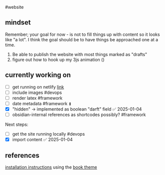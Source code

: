 #website

## mindset
Remember; your goal for now - is not to fill things up with content so it looks like "a lot". I think the goal should be to have things be approached one at a time.

1. Be able to publish the website with most things marked as "drafts"
2. figure out how to hook up my 3js animation ()
## currently working on
- [ ] get running on netlify [link](https://docs.netlify.com/frameworks/hugo/)
- [ ] include images #devops
- [ ] render latex #framework 
- [ ] date metadata #framework ⏫
- [x] "hidden"   -> implemented as boolean "darft" field ✅ 2025-01-04
- [ ] obsidian-internal references as shortcodes possibly? #framework

Next steps:
- [ ] get the site running locally #devops
- [x] import content ✅ 2025-01-04
## references

[installation instructions](https://gohugo.io/getting-started/quick-start/)
using the [book theme](https://themes.gohugo.io/themes/hugo-book/)
